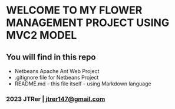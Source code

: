 # WELCOME TO MY FLOWER MANAGEMENT PROJECT USING MVC2 MODEL

## You will find in this repo
* Netbeans Apache Ant Web Project 
* .gitignore file for Netbeans Project
* README.md - this file itself - using Markdown language

### 2023 JTRer | jtrer147@gmail.com
